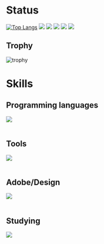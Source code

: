 # Status

[![Top Langs](https://github-readme-stats.vercel.app/api/top-langs/?username=kemichael&show_icons=true&layout=compact&theme=gruvbox)](https://github.com/kemichael/github-readme-stats)
![](http://github-profile-summary-cards.vercel.app/api/cards/profile-details?username=kemichael&theme=gruvbox)
![](http://github-profile-summary-cards.vercel.app/api/cards/repos-per-language?username=kemichael&theme=gruvbox)
![](http://github-profile-summary-cards.vercel.app/api/cards/most-commit-language?username=kemichael&theme=gruvbox)
![](http://github-profile-summary-cards.vercel.app/api/cards/stats?username=kemichael&theme=gruvbox)
![](http://github-profile-summary-cards.vercel.app/api/cards/productive-time?username=kemichael&theme=gruvbox&utcOffset=9)


## Trophy
![trophy](https://github-profile-trophy.vercel.app/?username=kemichael&theme=gruvbox)

# Skills

## Programming languages
<img src="https://skillicons.dev/icons?i=html,css,js,php,laravel,jquery,vite,go,flutter,python" /> <br /><br />

## Tools
<img src="https://skillicons.dev/icons?i=aws,docker,git,github,postman,mysql,notion,obsidian" /> <br /><br />

## Adobe/Design
<img src="https://skillicons.dev/icons?i=ae,ai,ps,pr,xd,figma" /> <br /><br />

## Studying
<img src="https://skillicons.dev/icons?i=react" /> <br /><br />
